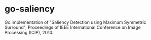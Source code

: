 # go-saliency
Go implementation of "Saliency Detection using Maximum Symmetric Surround", Proceedings of IEEE International Conference on Image Processing (ICIP), 2010.
